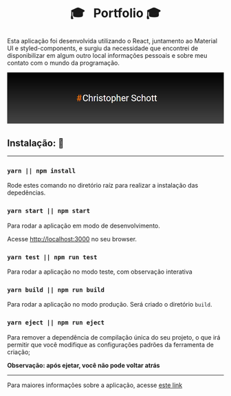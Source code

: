 
# <p align="center">:mortar_board:  &nbsp; Portfolio :mortar_board: </p>

Esta aplicação foi desenvolvida utilizando o React, juntamento ao Material UI e styled-components, e surgiu da necessidade que encontrei de disponibilizar em algum outro local informações pessoais e sobre meu contato com o mundo da programação.

<p align="center">
  <img width="900px" src="https://github.com/ChristopherHauschild/My-Portfolio/blob/master/port.PNG?raw=true" />
</p>

## Instalação: :rocket:

<hr>

### `yarn || npm install `

Rode estes comando no diretório raíz para realizar a instalação das depedências.

### `yarn start || npm start`

Para rodar a aplicação em modo de desenvolvimento.

Acesse [http://localhost:3000](http://localhost:3000) no seu browser.

### `yarn test || npm run test`

Para rodar a aplicação no modo teste, com observação interativa

### `yarn build || npm run build`

Para rodar a aplicação no modo produção. Será criado o diretório `build`.

### `yarn eject || npm run eject`

Para remover a dependência de compilação única do seu projeto, o que irá permitir que você modifique as configurações padrões da ferramenta de criação; 

**Observação: após ejetar, você não pode voltar atrás**

<hr>

Para maiores informações sobre a aplicação, acesse <a href="https://github.com/ChristopherHauschild/Portfolio">este link</a>
